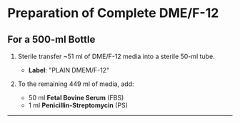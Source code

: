 # Preparation of Complete DME/F-12

## For a 500-ml Bottle

1. Sterile transfer ~51 ml of DME/F-12 media into a sterile 50-ml tube.  
   - **Label**: "PLAIN DMEM/F-12"

2. To the remaining 449 ml of media, add:
   - 50 ml **Fetal Bovine Serum** (FBS)
   - 1 ml **Penicillin-Streptomycin** (PS)

---
